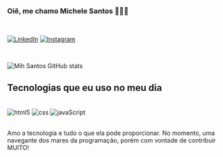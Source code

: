 ### Oiê, me chamo Michele Santos 🙋🏾‍♀️
<br>

[![LinkedIn](https://img.shields.io/badge/LinkedIn-0077B5?style=for-the-badge&logo=linkedin&logoColor=white)](https://linkedin.com/in/michele-santos-1906411b3/)
[![Instagram](https://img.shields.io/badge/Instagram-E4405F?style=for-the-badge&logo=instagram&logoColor=white)](https://instagram.com/mi.santoz)

<br>

![Mih Santos GitHub stats](https://github-readme-stats.vercel.app/api?username=mihssantos&show_icons=true&theme=gruvbox)

## Tecnologias que eu uso no meu dia

<div style="display: inline_block"><br>
    <img align="center" alt="html5" src="https://img.shields.io/badge/HTML5-E34F26?style=for-the-badge&logo=html5&logoColor=white" />
    <img align="center" alt="css" src="https://img.shields.io/badge/CSS3-1572B6?style=for-the-badge&logo=css3&logoColor=white" />
    <img align="center" alt="javaScript" src="https://img.shields.io/badge/JavaScript-F7DF1E?style=for-the-badge&logo=javascript&logoColor=black" />

    
</div>
<br>

Amo a tecnologia e tudo o que ela pode proporcionar. No momento, uma navegante dos mares da programação, porém com vontade de contribuir MUITO!
